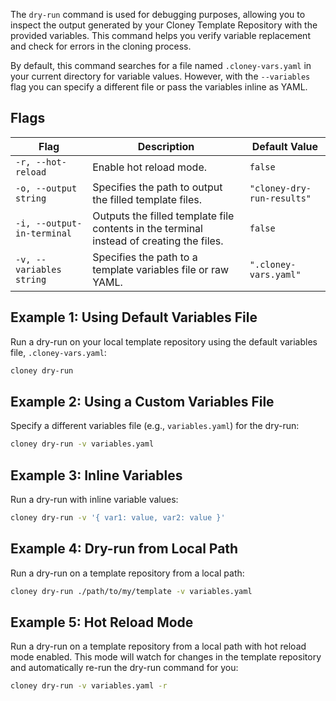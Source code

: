 The `dry-run` command is used for debugging purposes, allowing you to inspect the output generated by your Cloney Template Repository with the provided variables. This command helps you verify variable replacement and check for errors in the cloning process.

By default, this command searches for a file named `.cloney-vars.yaml` in your current directory for variable values. However, with the `--variables` flag you can specify a different file or pass the variables inline as YAML.

## Flags

| Flag                           | Description                                                                               | Default Value              |
|--------------------------------|-------------------------------------------------------------------------------------------|----------------------------|
| `-r, --hot-reload`             | Enable hot reload mode.                                                                   | `false`                    |
| `-o, --output string`          | Specifies the path to output the filled template files.                                   | `"cloney-dry-run-results"` |
| `-i, --output-in-terminal`     | Outputs the filled template file contents in the terminal instead of creating the files.  | `false`                    |
| `-v, --variables string`       | Specifies the path to a template variables file or raw YAML.                              | `".cloney-vars.yaml"`      |

## Example 1: Using Default Variables File

Run a dry-run on your local template repository using the default variables file, `.cloney-vars.yaml`:

```bash
cloney dry-run
```

## Example 2: Using a Custom Variables File

Specify a different variables file (e.g., `variables.yaml`) for the dry-run:

```bash
cloney dry-run -v variables.yaml
```

## Example 3: Inline Variables

Run a dry-run with inline variable values:

```bash
cloney dry-run -v '{ var1: value, var2: value }'
```

## Example 4: Dry-run from Local Path

Run a dry-run on a template repository from a local path:

```bash
cloney dry-run ./path/to/my/template -v variables.yaml
```

## Example 5: Hot Reload Mode

Run a dry-run on a template repository from a local path with hot reload mode enabled. This mode will watch for changes in the template repository and automatically re-run the dry-run command for you:


```bash
cloney dry-run -v variables.yaml -r
```
